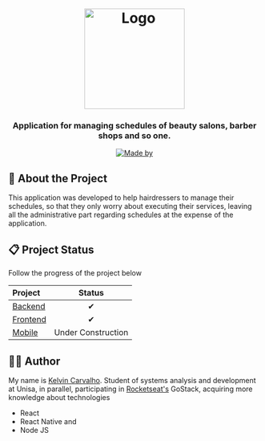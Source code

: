 <h1 align="center">
  <img alt="Logo" src="https://res.cloudinary.com/eliasgcf/image/upload/v1588625369/GoBarber/logo_iw1v9f.svg" width="200px">
</h1>

<h3 align="center">
  Application for managing schedules of beauty salons, barber shops and so one.
</h3>

<p align="center">
  <a href="https://www.linkedin.com/in/meetkelvincarvalho" target="_blank" rel="noopener noreferrer">
    <img alt="Made by" src="https://img.shields.io/badge/made%20by-Kelvin%20Carvalho-%23FF9000">
  </a>
</p>

## 💼 About the Project

This application was developed to help hairdressers to manage their schedules, so that they only worry about executing their services,
leaving all the administrative part regarding schedules at the expense of the application.

## 📋 Project Status

Follow the progress of the project below

|   **Project**   |  **Status**  |
| :---         | :---:           |
| [Backend](https://github.com/kelvin401/GoBarber/tree/master/backend)   |✔      |
| [Frontend](https://github.com/kelvin401/GoBarber/tree/master/frontend) |✔      |
| [Mobile](https://github.com/kelvin401/GoBarber/tree/master/) | Under Construction |


## 👨‍💻 Author

My name is [Kelvin Carvalho](https://www.linkedin.com/in/meetkelvincarvalho).
Student of systems analysis and development at Unisa, in parallel, participating in [Rocketseat's](https://github.com/rocketseat) GoStack, acquiring more knowledge about technologies 
* React
* React Native and 
* Node JS
